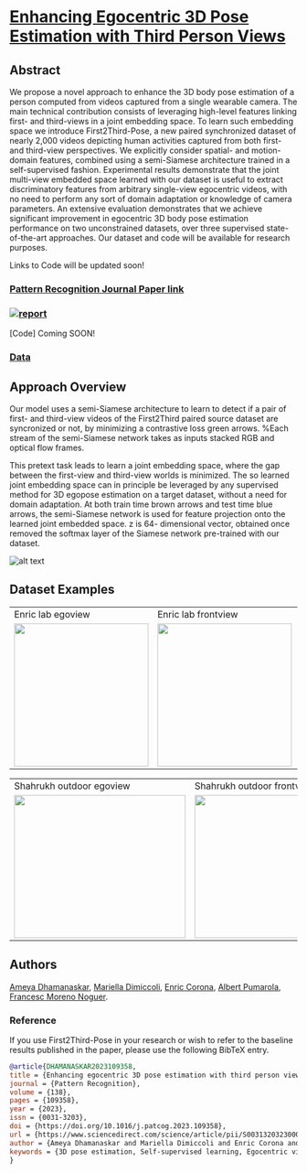 # [Enhancing Egocentric 3D Pose Estimation with Third Person Views](https://doi.org/10.1016/j.patcog.2023.109358)

## Abstract

We propose a novel approach to enhance the 3D body pose estimation of a person computed from videos captured from a single wearable camera. 
The  main technical contribution consists of leveraging high-level features linking first- and third-views in a joint embedding space. To learn such embedding space we introduce First2Third-Pose, a new paired synchronized dataset of nearly 2,000 videos depicting human activities captured from both first- and third-view perspectives. We explicitly consider spatial- and motion-domain features,  combined using a semi-Siamese architecture trained in a self-supervised fashion.
Experimental results demonstrate that the joint multi-view embedded space learned with our dataset is useful to extract discriminatory features from arbitrary single-view egocentric videos, with no need to perform any sort of domain adaptation or knowledge of camera parameters. An extensive evaluation demonstrates that we achieve significant improvement in egocentric 3D body pose estimation performance on two unconstrained datasets, over three supervised state-of-the-art approaches. Our dataset and code will be available for research purposes.

Links to Code will be updated soon!

### [Pattern Recognition Journal Paper link](https://doi.org/10.1016/j.patcog.2023.109358)

### [](https://arxiv.org/pdf/2201.02017.pdf) [![report](https://img.shields.io/badge/arXiv-2201.02017-b31b1b.svg)](https://arxiv.org/abs/2201.02017#)

[Code] Coming SOON!

### [Data](https://github.com/nudlesoup/First2Third-Pose/tree/main/data)

## Approach Overview
Our model uses a semi-Siamese architecture to learn to detect if a pair of first- and third-view videos of the First2Third paired source dataset are syncronized or not, by minimizing a contrastive loss green arrows. %Each stream of the semi-Siamese network takes as inputs stacked RGB and optical flow frames.  

This pretext task leads to learn a joint embedding space, where the gap between the first-view and third-view worlds is minimized. The so learned joint embedding space can in principle be leveraged by any supervised method for 3D egopose estimation on a target dataset, without a need for domain adaptation. At both train time brown arrows and test time blue arrows, the semi-Siamese network is used for feature projection onto the learned joint embedded space. z is 64-
dimensional vector, obtained once removed the softmax layer of the Siamese network pre-trained with our dataset.

![alt text](https://github.com/nudlesoup/First2Third/blob/main/SelfSupervisedModel1.1.png?raw=true)

## Dataset Examples
<table>
  <tr>
    <td>Enric lab egoview</td>
     <td>Enric lab frontview</td>
     <td>Enric lab sideview</td>
     <td>Enric lab topview</td>
  </tr>
  <tr>
    <td><img src="https://github.com/nudlesoup/First2Third/blob/main/enric_basketball_ego.gif" width=235 height=250></td>
    <td><img src="https://github.com/nudlesoup/First2Third/blob/main/enric_basketball_front.gif" width=235 height=250></td>
    <td><img src="https://github.com/nudlesoup/First2Third/blob/main/enric_basketball_side.gif" width=235 height=250></td>
    <td><img src="https://github.com/nudlesoup/First2Third/blob/main/enric_basketball_top.gif" width=235 height=250></td>
  </tr>
 </table>
 
 
 <table>
  <tr>
    <td>Shahrukh outdoor egoview</td>
     <td>Shahrukh outdoor frontview</td>
     <td>Shahrukh outdoor sideview</td>
  </tr>
  <tr>
    <td><img src="https://github.com/nudlesoup/First2Third/blob/main/shahrukh_box_ego.gif" width=300 height=250></td>
    <td><img src="https://github.com/nudlesoup/First2Third/blob/main/shahrukh_box_front.gif" width=300 height=250></td>
    <td><img src="https://github.com/nudlesoup/First2Third/blob/main/shahrukh_box_side.gif" width=300 height=250></td>
  </tr>
 </table>
 
## Authors
[Ameya Dhamanaskar](https://nudlesoup.github.io/), [Mariella Dimiccoli](https://www.iri.upc.edu/people/mdimiccoli/), [Enric Corona](https://www.iri.upc.edu/people/ecorona/), [Albert Pumarola](https://www.albertpumarola.com/), [Francesc Moreno Noguer](http://www.iri.upc.edu/people/fmoreno/).

### Reference
If you use First2Third-Pose in your research or wish to refer to the baseline results published in the paper, please use the following BibTeX entry.

```BibTeX
@article{DHAMANASKAR2023109358,
title = {Enhancing egocentric 3D pose estimation with third person views},
journal = {Pattern Recognition},
volume = {138},
pages = {109358},
year = {2023},
issn = {0031-3203},
doi = {https://doi.org/10.1016/j.patcog.2023.109358},
url = {https://www.sciencedirect.com/science/article/pii/S0031320323000596},
author = {Ameya Dhamanaskar and Mariella Dimiccoli and Enric Corona and Albert Pumarola and Francesc Moreno-Noguer},
keywords = {3D pose estimation, Self-supervised learning, Egocentric vision}
}
```
